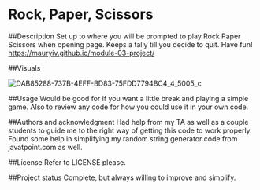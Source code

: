 # Rock, Paper, Scissors

##Description
Set up to where you will be prompted to play Rock Paper Scissors when opening page. Keeps a tally till you decide to quit. Have fun!
https://mauryiv.github.io/module-03-project/

##Visuals

![DAB85288-737B-4EFF-BD83-75FDD7794BC4_4_5005_c](https://github.com/MauryIV/module-03-project/assets/146037880/8e0cea38-f92b-43a0-92bc-5847f741c5ca)

##Usage
Would be good for if you want a little break and playing a simple game. Also to review any code for how you could use it in your own code.

##Authors and acknowledgment
Had help from my TA as well as a couple students to guide me to the right way of getting this code to work properly. Found some help in simplifying my random string generator code from javatpoint.com as well.

##License
Refer to LICENSE please.

##Project status
Complete, but always willing to improve and simplify.
